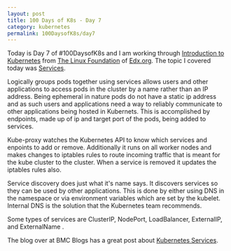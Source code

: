 ```yaml
---
layout: post
title: 100 Days of K8s - Day 7
category: kubernetes
permalink: 100DaysofK8s/day7
---
```


Today is Day 7 of #100DaysofK8s and I am working through [Introduction to Kubernetes](https://www.edx.org/course/introduction-to-kubernetes) from [The Linux Foundation](www.linuxfoundation.org/‎
) of [Edx.org](https://edx.org). The topic I covered today was [Services](https://kubernetes.io/docs/concepts/services-networking/service/).

Logically groups pods together using services allows users and other applications to access pods in the cluster by a name rather than an IP address. Being ephemeral in nature pods do not have a static ip address and as such users and applications need a way to reliably communicate to other applications being hosted in Kubernets. This is accomplished by endpoints, made up of ip and target port of the pods, being added to services.

Kube-proxy watches the Kubernetes API to know which services and enpoints to add or remove. Additionally it runs on all worker nodes and makes changes to iptables rules to route incoming traffic that is meant for the kube cluster to the cluster. When a service is removed it updates the iptables rules also.  

Service discovery does just what it's name says. It discovers services so they can be used by other applications. This is done by either using DNS in the namespace or via environment variables which are set by the kubelet. Internal DNS is the solution that the Kubernetes team recommends.    

Some types of services are ClusterIP, NodePort, LoadBalancer, ExternalIP, and ExternalName .

The blog over at BMC Blogs has a great post about [Kubernetes Services](https://www.bmc.com/blogs/kubernetes-services/).
